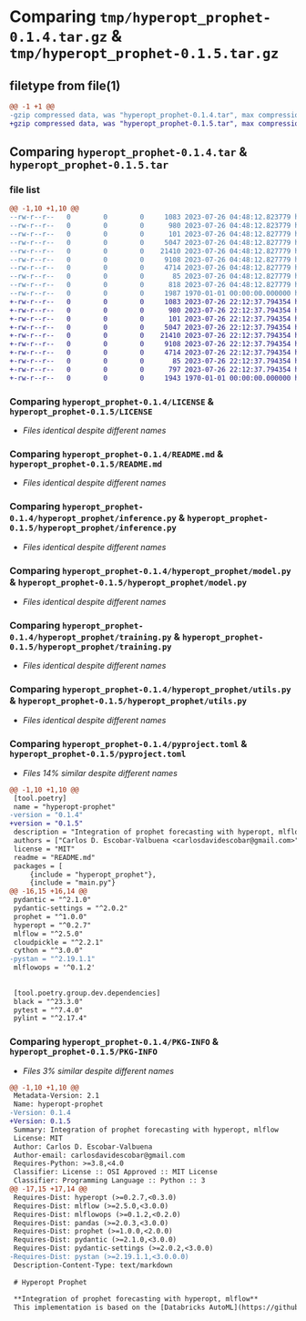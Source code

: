 # Comparing `tmp/hyperopt_prophet-0.1.4.tar.gz` & `tmp/hyperopt_prophet-0.1.5.tar.gz`

## filetype from file(1)

```diff
@@ -1 +1 @@
-gzip compressed data, was "hyperopt_prophet-0.1.4.tar", max compression
+gzip compressed data, was "hyperopt_prophet-0.1.5.tar", max compression
```

## Comparing `hyperopt_prophet-0.1.4.tar` & `hyperopt_prophet-0.1.5.tar`

### file list

```diff
@@ -1,10 +1,10 @@
--rw-r--r--   0        0        0     1083 2023-07-26 04:48:12.823779 hyperopt_prophet-0.1.4/LICENSE
--rw-r--r--   0        0        0      980 2023-07-26 04:48:12.823779 hyperopt_prophet-0.1.4/README.md
--rw-r--r--   0        0        0      101 2023-07-26 04:48:12.827779 hyperopt_prophet-0.1.4/hyperopt_prophet/__init__.py
--rw-r--r--   0        0        0     5047 2023-07-26 04:48:12.827779 hyperopt_prophet-0.1.4/hyperopt_prophet/inference.py
--rw-r--r--   0        0        0    21410 2023-07-26 04:48:12.827779 hyperopt_prophet-0.1.4/hyperopt_prophet/model.py
--rw-r--r--   0        0        0     9108 2023-07-26 04:48:12.827779 hyperopt_prophet-0.1.4/hyperopt_prophet/training.py
--rw-r--r--   0        0        0     4714 2023-07-26 04:48:12.827779 hyperopt_prophet-0.1.4/hyperopt_prophet/utils.py
--rw-r--r--   0        0        0       85 2023-07-26 04:48:12.827779 hyperopt_prophet-0.1.4/main.py
--rw-r--r--   0        0        0      818 2023-07-26 04:48:12.827779 hyperopt_prophet-0.1.4/pyproject.toml
--rw-r--r--   0        0        0     1987 1970-01-01 00:00:00.000000 hyperopt_prophet-0.1.4/PKG-INFO
+-rw-r--r--   0        0        0     1083 2023-07-26 22:12:37.794354 hyperopt_prophet-0.1.5/LICENSE
+-rw-r--r--   0        0        0      980 2023-07-26 22:12:37.794354 hyperopt_prophet-0.1.5/README.md
+-rw-r--r--   0        0        0      101 2023-07-26 22:12:37.794354 hyperopt_prophet-0.1.5/hyperopt_prophet/__init__.py
+-rw-r--r--   0        0        0     5047 2023-07-26 22:12:37.794354 hyperopt_prophet-0.1.5/hyperopt_prophet/inference.py
+-rw-r--r--   0        0        0    21410 2023-07-26 22:12:37.794354 hyperopt_prophet-0.1.5/hyperopt_prophet/model.py
+-rw-r--r--   0        0        0     9108 2023-07-26 22:12:37.794354 hyperopt_prophet-0.1.5/hyperopt_prophet/training.py
+-rw-r--r--   0        0        0     4714 2023-07-26 22:12:37.794354 hyperopt_prophet-0.1.5/hyperopt_prophet/utils.py
+-rw-r--r--   0        0        0       85 2023-07-26 22:12:37.794354 hyperopt_prophet-0.1.5/main.py
+-rw-r--r--   0        0        0      797 2023-07-26 22:12:37.794354 hyperopt_prophet-0.1.5/pyproject.toml
+-rw-r--r--   0        0        0     1943 1970-01-01 00:00:00.000000 hyperopt_prophet-0.1.5/PKG-INFO
```

### Comparing `hyperopt_prophet-0.1.4/LICENSE` & `hyperopt_prophet-0.1.5/LICENSE`

 * *Files identical despite different names*

### Comparing `hyperopt_prophet-0.1.4/README.md` & `hyperopt_prophet-0.1.5/README.md`

 * *Files identical despite different names*

### Comparing `hyperopt_prophet-0.1.4/hyperopt_prophet/inference.py` & `hyperopt_prophet-0.1.5/hyperopt_prophet/inference.py`

 * *Files identical despite different names*

### Comparing `hyperopt_prophet-0.1.4/hyperopt_prophet/model.py` & `hyperopt_prophet-0.1.5/hyperopt_prophet/model.py`

 * *Files identical despite different names*

### Comparing `hyperopt_prophet-0.1.4/hyperopt_prophet/training.py` & `hyperopt_prophet-0.1.5/hyperopt_prophet/training.py`

 * *Files identical despite different names*

### Comparing `hyperopt_prophet-0.1.4/hyperopt_prophet/utils.py` & `hyperopt_prophet-0.1.5/hyperopt_prophet/utils.py`

 * *Files identical despite different names*

### Comparing `hyperopt_prophet-0.1.4/pyproject.toml` & `hyperopt_prophet-0.1.5/pyproject.toml`

 * *Files 14% similar despite different names*

```diff
@@ -1,10 +1,10 @@
 [tool.poetry]
 name = "hyperopt-prophet"
-version = "0.1.4"
+version = "0.1.5"
 description = "Integration of prophet forecasting with hyperopt, mlflow"
 authors = ["Carlos D. Escobar-Valbuena <carlosdavidescobar@gmail.com>"]
 license = "MIT"
 readme = "README.md"
 packages = [
     {include = "hyperopt_prophet"},
     {include = "main.py"}
@@ -16,15 +16,14 @@
 pydantic = "^2.1.0"
 pydantic-settings = "^2.0.2"
 prophet = "^1.0.0"
 hyperopt = "^0.2.7"
 mlflow = "^2.5.0"
 cloudpickle = "^2.2.1"
 cython = "^3.0.0"
-pystan = "^2.19.1.1"
 mlflowops = '^0.1.2'
 
 
 [tool.poetry.group.dev.dependencies]
 black = "^23.3.0"
 pytest = "^7.4.0"
 pylint = "^2.17.4"
```

### Comparing `hyperopt_prophet-0.1.4/PKG-INFO` & `hyperopt_prophet-0.1.5/PKG-INFO`

 * *Files 3% similar despite different names*

```diff
@@ -1,10 +1,10 @@
 Metadata-Version: 2.1
 Name: hyperopt-prophet
-Version: 0.1.4
+Version: 0.1.5
 Summary: Integration of prophet forecasting with hyperopt, mlflow
 License: MIT
 Author: Carlos D. Escobar-Valbuena
 Author-email: carlosdavidescobar@gmail.com
 Requires-Python: >=3.8,<4.0
 Classifier: License :: OSI Approved :: MIT License
 Classifier: Programming Language :: Python :: 3
@@ -17,15 +17,14 @@
 Requires-Dist: hyperopt (>=0.2.7,<0.3.0)
 Requires-Dist: mlflow (>=2.5.0,<3.0.0)
 Requires-Dist: mlflowops (>=0.1.2,<0.2.0)
 Requires-Dist: pandas (>=2.0.3,<3.0.0)
 Requires-Dist: prophet (>=1.0.0,<2.0.0)
 Requires-Dist: pydantic (>=2.1.0,<3.0.0)
 Requires-Dist: pydantic-settings (>=2.0.2,<3.0.0)
-Requires-Dist: pystan (>=2.19.1.1,<3.0.0.0)
 Description-Content-Type: text/markdown
 
 # Hyperopt Prophet
 
 **Integration of prophet forecasting with hyperopt, mlflow**
 This implementation is based on the [Databricks AutoML](https://github.com/databricks/automl) repository.
```


